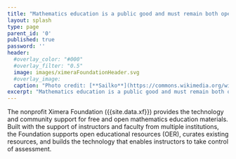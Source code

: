 ```yaml
---
title: "Mathematics education is a public good and must remain both open and free."
layout: splash
type: page
parent_id: '0'
published: true
password: ''
header:
  #overlay_color: "#000"
  #overlay_filter: "0.5"
  image: images/ximeraFoundationHeader.svg
  #overlay_image: 
  caption: "Photo credit: [**Sailko**](https://commons.wikimedia.org/wiki/File:Chimera_d%27arezzo,_fi,_04.JPG)"
excerpt: "Mathematics education is a public good and must remain both open and free."
---
```


The nonprofit Ximera Foundation ({{site.data.xf}}) provides the technology and community
support for free and open mathematics education materials.  Built with
the support of instructors and faculty from multiple institutions, the
Foundation supports open educational resources (OER), curates existing
resources, and builds the technology that enables instructors to take
control of assessment.
